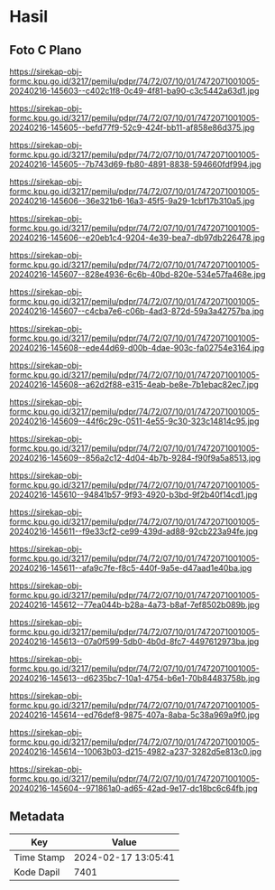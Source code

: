 # Hasil

## Foto C Plano

https://sirekap-obj-formc.kpu.go.id/3217/pemilu/pdpr/74/72/07/10/01/7472071001005-20240216-145603--c402c1f8-0c49-4f81-ba90-c3c5442a63d1.jpg

https://sirekap-obj-formc.kpu.go.id/3217/pemilu/pdpr/74/72/07/10/01/7472071001005-20240216-145605--befd77f9-52c9-424f-bb11-af858e86d375.jpg

https://sirekap-obj-formc.kpu.go.id/3217/pemilu/pdpr/74/72/07/10/01/7472071001005-20240216-145605--7b743d69-fb80-4891-8838-594660fdf994.jpg

https://sirekap-obj-formc.kpu.go.id/3217/pemilu/pdpr/74/72/07/10/01/7472071001005-20240216-145606--36e321b6-16a3-45f5-9a29-1cbf17b310a5.jpg

https://sirekap-obj-formc.kpu.go.id/3217/pemilu/pdpr/74/72/07/10/01/7472071001005-20240216-145606--e20eb1c4-9204-4e39-bea7-db97db226478.jpg

https://sirekap-obj-formc.kpu.go.id/3217/pemilu/pdpr/74/72/07/10/01/7472071001005-20240216-145607--828e4936-6c6b-40bd-820e-534e57fa468e.jpg

https://sirekap-obj-formc.kpu.go.id/3217/pemilu/pdpr/74/72/07/10/01/7472071001005-20240216-145607--c4cba7e6-c06b-4ad3-872d-59a3a42757ba.jpg

https://sirekap-obj-formc.kpu.go.id/3217/pemilu/pdpr/74/72/07/10/01/7472071001005-20240216-145608--ede44d69-d00b-4dae-903c-fa02754e3164.jpg

https://sirekap-obj-formc.kpu.go.id/3217/pemilu/pdpr/74/72/07/10/01/7472071001005-20240216-145608--a62d2f88-e315-4eab-be8e-7b1ebac82ec7.jpg

https://sirekap-obj-formc.kpu.go.id/3217/pemilu/pdpr/74/72/07/10/01/7472071001005-20240216-145609--44f6c29c-0511-4e55-9c30-323c14814c95.jpg

https://sirekap-obj-formc.kpu.go.id/3217/pemilu/pdpr/74/72/07/10/01/7472071001005-20240216-145609--856a2c12-4d04-4b7b-9284-f90f9a5a8513.jpg

https://sirekap-obj-formc.kpu.go.id/3217/pemilu/pdpr/74/72/07/10/01/7472071001005-20240216-145610--94841b57-9f93-4920-b3bd-9f2b40f14cd1.jpg

https://sirekap-obj-formc.kpu.go.id/3217/pemilu/pdpr/74/72/07/10/01/7472071001005-20240216-145611--f9e33cf2-ce99-439d-ad88-92cb223a94fe.jpg

https://sirekap-obj-formc.kpu.go.id/3217/pemilu/pdpr/74/72/07/10/01/7472071001005-20240216-145611--afa9c7fe-f8c5-440f-9a5e-d47aad1e40ba.jpg

https://sirekap-obj-formc.kpu.go.id/3217/pemilu/pdpr/74/72/07/10/01/7472071001005-20240216-145612--77ea044b-b28a-4a73-b8af-7ef8502b089b.jpg

https://sirekap-obj-formc.kpu.go.id/3217/pemilu/pdpr/74/72/07/10/01/7472071001005-20240216-145613--07a0f599-5db0-4b0d-8fc7-4497612973ba.jpg

https://sirekap-obj-formc.kpu.go.id/3217/pemilu/pdpr/74/72/07/10/01/7472071001005-20240216-145613--d6235bc7-10a1-4754-b6e1-70b84483758b.jpg

https://sirekap-obj-formc.kpu.go.id/3217/pemilu/pdpr/74/72/07/10/01/7472071001005-20240216-145614--ed76def8-9875-407a-8aba-5c38a969a9f0.jpg

https://sirekap-obj-formc.kpu.go.id/3217/pemilu/pdpr/74/72/07/10/01/7472071001005-20240216-145614--10063b03-d215-4982-a237-3282d5e813c0.jpg

https://sirekap-obj-formc.kpu.go.id/3217/pemilu/pdpr/74/72/07/10/01/7472071001005-20240216-145604--971861a0-ad65-42ad-9e17-dc18bc6c64fb.jpg


## Metadata

| Key        | Value               |
| ---------- | ------------------- |
| Time Stamp | 2024-02-17 13:05:41 |
| Kode Dapil | 7401                |



